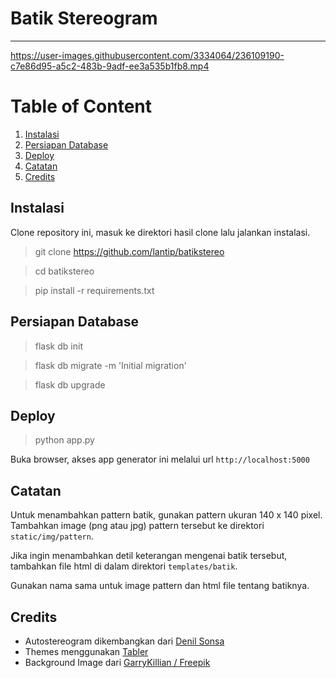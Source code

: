 # Batik Stereogram
---


https://user-images.githubusercontent.com/3334064/236109190-c7e86d95-a5c2-483b-9adf-ee3a535b1fb8.mp4


# Table of Content

1. [Instalasi](#instalasi)
2. [Persiapan Database](#persiapan-database)
3. [Deploy](#deploy)
4. [Catatan](#catatan)
5. [Credits](#credits)


## Instalasi
Clone repository ini, masuk ke direktori hasil clone lalu jalankan instalasi.

> git clone https://github.com/lantip/batikstereo

> cd batikstereo

> pip install -r requirements.txt

## Persiapan Database

> flask db init

> flask db migrate -m 'Initial migration'

> flask db upgrade

## Deploy
> python app.py

Buka browser, akses app generator ini melalui url `http://localhost:5000`

## Catatan
Untuk menambahkan pattern batik, gunakan pattern ukuran 140 x 140 pixel. Tambahkan image (png atau jpg) pattern tersebut ke direktori `static/img/pattern`.

Jika ingin menambahkan detil keterangan mengenai batik tersebut, tambahkan file html di dalam direktori `templates/batik`.

Gunakan nama sama untuk image pattern dan html file tentang batiknya. 

## Credits
- Autostereogram dikembangkan dari [Denil Sonsa](https://bitbucket.org/denilsonsa/autostereogram)
- Themes menggunakan [Tabler](https://tabler.io)
- Background Image dari [GarryKillian / Freepik](https://freepik.com)
